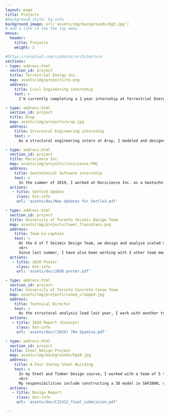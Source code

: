 ```yaml
---
layout: page
title: Projects
#background_style: bg-info
background_image: url('assets/img/backgrounds/bg3.jpg')
# Add a link to the the top menu
menus:
  header:
    title: Projects
    weight: 2

#https://unsplash.com/s/photos/architecture
sections:
- type: address.html
  section_id: project
  title: Terrestrial Energy Inc.
  map: assets/img/projects/te.png
  address:
    title: Civil Engineering internship
    text: >
      I'm currently completing a 1-year internship at Terrestrial Energy Inc. as a Civil Engineering intern. I develop, analyze, and design structural systems for Integral Molten Salt Reactor (IMSR) nuclear power plants.

- type: address.html
  section_id: project
  title: Arup
  map: assets/img/projects/arup.jpg
  address:
    title: Structural Engineering internship
    text: >
      As a structural engineering intern at Arup, I modeled and designed steel and reinforced concrete structural systems to CSA standards using various analysis software, Excel spreadsheets, and hand calculations. I also contributed to a library of automated code calculations in C# to improve project quality and efficiency. In addition, I worked with a multi-disciplinary group of interns from North America to provide alternative solutions to a crowd-induced floor deflection problem.

- type: address.html
  section_id: project
  title: Rocscience Inc.
  map: assets/img/projects/rocscience.PNG
  address:
    title: Geotechnical Software internship
    text: >
      In the summer of 2019, I worked at Rocscience Inc. as a Geotechnical Software intern where I developed liquefaction and ground improvement features for a 3D Soil Analysis Software using C++. My Contributions ranged from theoretical research, backend development, user interface design, and documentation. More specifically, I created and integrated dry sand settlement analysis into the existing liquefaction module, and I implemented calculation methods for the effect of ground improvement on settlement as well as soil stiffness.
  actions:
   - title: Settle3 Update
     class: btn-info
     url: 'assets/doc/New Updates for Settle3.pdf'

- type: address.html
  section_id: project
  title: University of Toronto Seismic Design Team
  map: assets/img/projects/tower_floorplans.png
  address:
    title: Team Co-captain
    text: >
      At the U of T Seismic Design Team, we design and analyze scaled models of a high-rise structure to withstand an equivalent M9.0 earthquake while supporting 20X its weight. In 2020, we achieved 6th place at an international competition by optimizing material cost, seismic performance, building footprint, and architectural flexibility. <br>
      <br>
      Since last summer, I have also been working with 3 other team members to develop an in-house Python script. The purpose is to automate the repetitive design process by creating thousands of iterations based on user-defined constraints. The program then selects the most optimal design based on user-defined metrics. In addition, we are in the process of creating a PyQT GUI interface that allows the user to view their design in 3D and modify constraint parameters.
  actions:
   - title: 2020 Poster
     class: btn-info
     url: 'assets/doc/2020 poster.pdf'

- type: address.html
  section_id: project
  title: University of Toronto Concrete Canoe Team
  map: assets/img/projects/canoe_cropped.jpg
  address:
    title: Technical Director
    text: >
      As the structural analysis lead last year, I work with another team member to ensure that the canoe can withstand all load cases including construction, transportation and paddling. My main responsibilities include conducting structural analysis to determine levels of stress experienced throughout the canoe in a variety of loading cases, as well as utilizing multiple methods of structural analysis such as in-house C++ programs and commercial software (Excel/Matlab). In addition, I contributed to a technical report that placed 2nd at the 2019 National Concrete Canoe Competition.
  actions:
   - title: 2020 Report (Excerpt)
     class: btn-info
     url: 'assets/doc/(2020) 704 Spadina.pdf'

- type: address.html
  section_id: project
  title: Steel Design Project
  map: assets/img/backgrounds/bg10.jpg
  address:
    title: A Four Storey Steel Building
    text: >
      In my Steel and Timber Design course, I worked with a team of 5 to design a four-storey steel structure as the final course project. Structural members and connection details were selected to resist gravity and wind load cases. The gravity and moment resisting frames consisted of tension and compression members, beam columns, beam-to-column connections, brace-to-gusset-plate connections, and column base plates. <br> 
      <br>
      My responsibilities include constructing a 3D model in SAP2000, using design spreadsheets in Excel to ensure that the structure satisfies ultimate limit state and serviceability limit state with the most economical sections, performing hand calculations for structural components, and drafting connecting details in AutoCAD.
  actions:
   - title: Design Report
     class: btn-info
     url: 'assets/doc/CIV312_final_submission.pdf'

---
```

